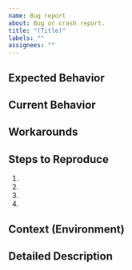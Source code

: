 ```yaml
---
name: Bug report
about: Bug or crash report.
title: "(Title)"
labels: ""
assignees: ""
---
```


<!--
Fill in relevant sections, remove the rest.
-->

## Expected Behavior

<!--- Tell us what should happen -->

## Current Behavior

<!--- Tell us what happens instead of the expected behavior -->

## Workarounds

<!--- Not obligatory, if you found a workaround can help unlock other users, -->

## Steps to Reproduce

<!--- Provide a link to a live example, or an unambiguous set of steps to -->
<!--- reproduce this bug. Include code to reproduce, if relevant -->

1.
2.
3.
4.

## Context (Environment)

<!--- How has this issue affected you? What are you trying to accomplish? -->
<!--- Providing context helps us come up with a solution that is most useful in the real world -->

<!--- Provide a general summary of the issue in the Title above -->

## Detailed Description

<!--- Provide a detailed description of the change or addition you are proposing -->
